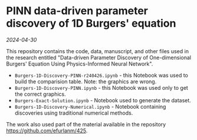 # PINN data-driven parameter discovery of 1D Burgers' equation

*2024-04-30*

This repository contains the code, data, manuscript, and other files used in the research entitled "Data-driven Parameter Discovery of One-dimensional Burgers' Equation Using Physics-Informed Neural Network".

* `Burgers-1D-Discovery-PINN-r240426.ipynb` - this Notebook was used to build the comparision table. Note: the graphics are wrong.
* `Burgers-1D-Discovery-PINN.ipynb` - this Notebook was used only to get the correct graphics.
* `Burgers-Exact-Solution.ipynb` - Notebook used to generate the dataset.
* `Burgers-1D-Discovery-Numerical.ipynb` - Notebook containing discoveries using traditional numerical methods.

The work also used part of the material available in the repository <https://github.com/efurlanm/425>.
